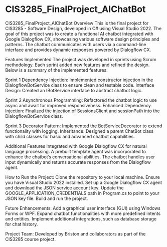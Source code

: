 # CIS3285_FinalProject_AIChatBot

CIS3285_FinalProject_AIChatBot
Overview
This is the final project for CIS3285 - Software Design, developed in C# using Visual Studio 2022. The goal of this project was to create a functional AI chatbot integrated with Google Dialogflow CX, showcasing various software design principles and patterns. The chatbot communicates with users via a command-line interface and provides dynamic responses powered by Dialogflow CX.

Features Implemented
The project was developed in sprints using Scrum methodology. Each sprint added new features and refined the design. Below is a summary of the implemented features:

Sprint 1
Dependency Injection: Implemented constructor injection in the DialogflowBotService class to ensure clean and testable code.
Interface Design: Created an IBotService interface to abstract chatbot logic.

Sprint 2
Asynchronous Programming: Refactored the chatbot logic to use async and await for improved responsiveness.
Enhanced Dependency Injection: Finalized the injection of SessionsClient and sessionPath into the DialogflowBotService class.

Sprint 3
Decorator Pattern: Implemented the BotServiceDecorator to extend functionality with logging.
Inheritance: Designed a parent ChatBot class with child classes for basic and advanced chatbot capabilities.

Additional Features
Integrated with Google Dialogflow CX for natural language processing.
A prebuilt template agent was incorporated to enhance the chatbot’s conversational abilities.
The chatbot handles user input dynamically and returns accurate responses from the Dialogflow agent.

How to Run the Project:
Clone the repository to your local machine.
Ensure you have Visual Studio 2022 installed.
Set up a Google Dialogflow CX agent and download the JSON service account key.
Update the GOOGLE_APPLICATION_CREDENTIALS path in Program.cs to point to your JSON key file.
Build and run the project.

Future Enhancements:
Add a graphical user interface (GUI) using Windows Forms or WPF.
Expand chatbot functionalities with more predefined intents and entities.
Implement additional integrations, such as database storage for chat history.

Project Team:
Developed by Briston and collaborators as part of the CIS3285 course project.
